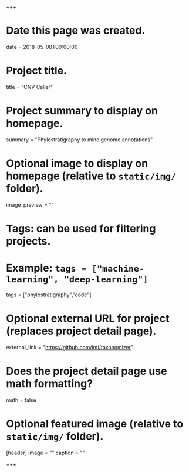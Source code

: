 +++
# Date this page was created.
date = 2018-05-08T00:00:00

# Project title.
title = "CNV Caller"

# Project summary to display on homepage.
summary = "Phylostratigraphy to mine genome annotations"

# Optional image to display on homepage (relative to `static/img/` folder).
image_preview = ""

# Tags: can be used for filtering projects.
# Example: `tags = ["machine-learning", "deep-learning"]`
tags = ["phylostratigraphy","code"]

# Optional external URL for project (replaces project detail page).
external_link = "https://github.com/inti/taxonomizer"

# Does the project detail page use math formatting?
math = false

# Optional featured image (relative to `static/img/` folder).
[header]
image = ""
caption = ""

+++

